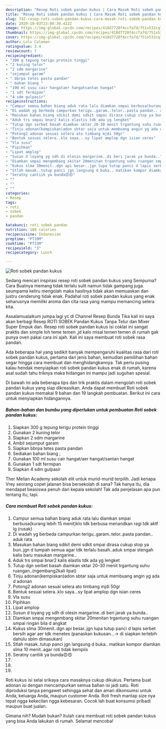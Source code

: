 ```yaml
---
description: "Resep Roti sobek pandan kukus | Cara Masak Roti sobek pandan kukus Yang Lezat Sekali"
title: "Resep Roti sobek pandan kukus | Cara Masak Roti sobek pandan kukus Yang Lezat Sekali"
slug: 742-resep-roti-sobek-pandan-kukus-cara-masak-roti-sobek-pandan-kukus-yang-lezat-sekali
date: 2020-10-03T23:00:39.412Z
image: https://img-global.cpcdn.com/recipes/418d7720f4ccfa7d/751x532cq70/roti-sobek-pandan-kukus-foto-resep-utama.jpg
thumbnail: https://img-global.cpcdn.com/recipes/418d7720f4ccfa7d/751x532cq70/roti-sobek-pandan-kukus-foto-resep-utama.jpg
cover: https://img-global.cpcdn.com/recipes/418d7720f4ccfa7d/751x532cq70/roti-sobek-pandan-kukus-foto-resep-utama.jpg
author: Lulu Coleman
ratingvalue: 3.4
reviewcount: 7
recipeingredient:
- "300 g tepung terigu protein tinggi"
- "2 kuning telor"
- "2 sdm margarine"
- "sejumput garam"
- " bbrpa tetes pasta pandan"
- " bahan biang "
- "100 ml susu cair hangataer hangatsantan hangat"
- "1 sdt fermipan"
- "4 sdm gulpasir"
recipeinstructions:
- "Campur semua bahan biang aduk rata lalu diamkan smpai berbusa(kurang lebih 15 menit)klo tdk berbusa menandkan ragi tdk aktf lg (rusak)"
- "Di wadah yg berbeda campurkan terigu..garam..telor..pasta pandan.. aduk rata"
- "Masukan bahan biang sdikit demi sdkit smpai dirasa cukup stop ya bun..jgn d tumpah semua agar tdk terlalu basah..aduk smpai stengah kalis baru masukan margarine.."
- "Aduk trs smpai bnar2 kalis elastis tdk ada yg lengket"
- "Tutup dgn serbet basah diamkan sktar 20-30 menit trgantung suhu ruangan..(ngembang2kali lipat)"
- "Tinju adonan(kempiskan)adon sbtar saja untuk membuang angin yg ada d adonan"
- "Potong2 adonan sesuai selera ato timbang mjdi 50gr"
- "Bentuk sesuai selera..klo saya...sy lipat amplop dgn isian ceres"
- "Vla susu"
- "Pipihkan"
- "Lipat amplop"
- "Susun d loyang yg sdh di olesin margarine..di beri jarak ya bunda.."
- "Diamkan smpai mengembang skitar 20menitan trgantung suhu ruangan smpai ringan bila d angkat"
- "Kukus slma 30menit..dgn api besar..jgn lupa tutup panci d lapis serbet bersih agar aer tdk menetes (panaskan kukusan...-&gt; di siapkan terlebih dahulu sblm dimasukan)"
- "Stlah masak..tutup panci jgn langsung d buka.. matikan kompor diamkan slma 10 menit..agar roti tidak kempiis"
- "Seratny cantiik ya bunda😍😍"
- ""
- ""
- ""
categories:
- Resep
tags:
- roti
- sobek
- pandan

katakunci: roti sobek pandan 
nutrition: 188 calories
recipecuisine: Indonesian
preptime: "PT39M"
cooktime: "PT33M"
recipeyield: "3"
recipecategory: Lunch

---
```



![Roti sobek pandan kukus](https://img-global.cpcdn.com/recipes/418d7720f4ccfa7d/751x532cq70/roti-sobek-pandan-kukus-foto-resep-utama.jpg)

Sedang mencari inspirasi resep roti sobek pandan kukus yang Sempurna? Cara Buatnya memang tidak terlalu sulit namun tidak gampang juga. seumpama keliru mengolah maka hasilnya tidak akan memuaskan dan justru cenderung tidak enak. Padahal roti sobek pandan kukus yang enak seharusnya memiliki aroma dan cita rasa yang mampu memancing selera kita.

Assalamualaikum jumpa lagi yc di Channel Resep Bunda Tika kali ini saya akan berbagi Resep ROTI SOBEK Pandan Kukus Tanpa Telur dan Mixer Super Empuk dan. Resep roti sobek pandan kukus isi coklat ini sangat praktis dan simple loh teme temen ,jd kalo misal temen temen di rumah gak punya oven pakai cara ini ajah. Kali ini saya membuat roti sobek rasa pandan.

Ada beberapa hal yang sedikit banyak mempengaruhi kualitas rasa dari roti sobek pandan kukus, pertama dari jenis bahan, kemudian pemilihan bahan segar hingga cara membuat dan menghidangkannya. Tak perlu pusing kalau hendak menyiapkan roti sobek pandan kukus enak di rumah, karena asal sudah tahu triknya maka hidangan ini mampu jadi suguhan spesial.


Di bawah ini ada beberapa tips dan trik praktis dalam mengolah roti sobek pandan kukus yang siap dikreasikan. Anda dapat membuat Roti sobek pandan kukus memakai 9 bahan dan 19 langkah pembuatan. Berikut ini cara untuk menyiapkan hidangannya.

<!--inarticleads1-->

##### Bahan-bahan dan bumbu yang diperlukan untuk pembuatan Roti sobek pandan kukus:

1. Siapkan 300 g tepung terigu protein tinggi
1. Gunakan 2 kuning telor
1. Siapkan 2 sdm margarine
1. Ambil sejumput garam
1. Siapkan  bbrpa tetes pasta pandan
1. Sediakan  bahan biang ;
1. Gunakan 100 ml susu cair hangat/aer hangat/santan hangat
1. Gunakan 1 sdt fermipan
1. Siapkan 4 sdm gulpasir


Ther Melian Academy sekolah elit untuk murid-murid terpilih. Jadi kenapa Vrey seorang copet jalanan bisa bersekolah di sana? Tak hanya itu, dia mendapat beasiswa penuh dari kepala sekolah! Tak ada penjelasan apa pun tentang itu, tapi. 

<!--inarticleads2-->

##### Cara membuat Roti sobek pandan kukus:

1. Campur semua bahan biang aduk rata lalu diamkan smpai berbusa(kurang lebih 15 menit)klo tdk berbusa menandkan ragi tdk aktf lg (rusak)
1. Di wadah yg berbeda campurkan terigu..garam..telor..pasta pandan.. aduk rata
1. Masukan bahan biang sdikit demi sdkit smpai dirasa cukup stop ya bun..jgn d tumpah semua agar tdk terlalu basah..aduk smpai stengah kalis baru masukan margarine..
1. Aduk trs smpai bnar2 kalis elastis tdk ada yg lengket
1. Tutup dgn serbet basah diamkan sktar 20-30 menit trgantung suhu ruangan..(ngembang2kali lipat)
1. Tinju adonan(kempiskan)adon sbtar saja untuk membuang angin yg ada d adonan
1. Potong2 adonan sesuai selera ato timbang mjdi 50gr
1. Bentuk sesuai selera..klo saya...sy lipat amplop dgn isian ceres
1. Vla susu
1. Pipihkan
1. Lipat amplop
1. Susun d loyang yg sdh di olesin margarine..di beri jarak ya bunda..
1. Diamkan smpai mengembang skitar 20menitan trgantung suhu ruangan smpai ringan bila d angkat
1. Kukus slma 30menit..dgn api besar..jgn lupa tutup panci d lapis serbet bersih agar aer tdk menetes (panaskan kukusan...-&gt; di siapkan terlebih dahulu sblm dimasukan)
1. Stlah masak..tutup panci jgn langsung d buka.. matikan kompor diamkan slma 10 menit..agar roti tidak kempiis
1. Seratny cantiik ya bunda😍😍
1. 
1. 
1. 


Roti kukus isi selai srikaya cara masaknya cukup dikukus. Pertama buat adonan isi dengan mencampurkan semua bahan isi jadi satu. Roti diproduksi tanpa pengawet sehingga sehat dan aman dikonsumsi untuk Anda, keluarga Anda, maupun customer Anda. Roti fresh mantap size nya tepat ngga kekecilan ngga kebesaran. Cocok lah buat konsumsi pribadi maupun buat jualan. 

Gimana nih? Mudah bukan? Itulah cara membuat roti sobek pandan kukus yang bisa Anda lakukan di rumah. Selamat mencoba!
